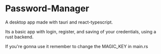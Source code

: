 # Password-Manager

A desktop app made with tauri and react-typescript.

Its a basic app with login, register, and saving of your credentials, using a rust backend.

If you're gonna use it remember to change the MAGIC_KEY in main.rs
